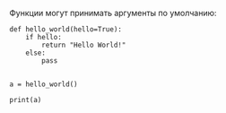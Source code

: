 Функции могут принимать аргументы по умолчанию:
```
def hello_world(hello=True):  
    if hello:  
        return "Hello World!"  
    else:  
        pass  
  
  
a = hello_world()  
  
print(a)
```
